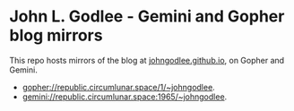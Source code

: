 # John L. Godlee - Gemini and Gopher blog mirrors 

This repo hosts mirrors of the blog at [johngodlee.github.io](https://johngodlee.github.io), on Gopher and Gemini. 

* [gopher://republic.circumlunar.space/1/~johngodlee](gopher://republic.circumlunar.space/1/~johngodlee). 
* [gemini://republic.circumlunar.space:1965/~johngodlee](gemini://republic.circumlunar.space:1965/~johngodlee). 
